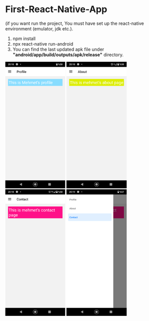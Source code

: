 # First-React-Native-App

(if you want run the project, You must have set up the react-native environment (emulator, jdk etc.).

1) npm install
2) npx react-native run-android
3) You can find the last updated apk file under **"android/app/build/outputs/apk/release"** directory.
<img height="400" src="https://raw.githubusercontent.com/Mehmet-Erdem-Akin/First-React-Native-App/main/src/Screenshot_20211130-201844.png">
<img height="400" src="https://raw.githubusercontent.com/Mehmet-Erdem-Akin/First-React-Native-App/main/src/Screenshot_20211130-201852.png">
<img height="400" src="https://raw.githubusercontent.com/Mehmet-Erdem-Akin/First-React-Native-App/main/src/Screenshot_20211130-201858.png">
<img height="400" src="https://raw.githubusercontent.com/Mehmet-Erdem-Akin/First-React-Native-App/main/src/Screenshot_20211130-201933.png">
